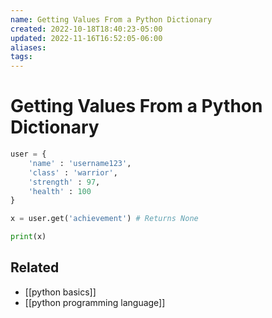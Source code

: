 ```yaml
---
name: Getting Values From a Python Dictionary
created: 2022-10-18T18:40:23-05:00
updated: 2022-11-16T16:52:05-06:00
aliases: 
tags: 
---
```

# Getting Values From a Python Dictionary

```python
user = {
	'name' : 'username123',
	'class' : 'warrior',
	'strength' : 97,
	'health' : 100
}

x = user.get('achievement') # Returns None

print(x)
```

## Related
- [[python basics]]
- [[python programming language]]